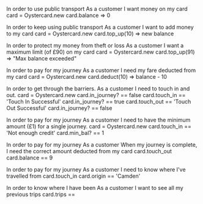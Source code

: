 
In order to use public transport
As a customer
I want money on my card
card = Oystercard.new
card.balance => 0

In order to keep using public transport
As a customer
I want to add money to my card
card = Oystercard.new
card.top_up(10) => new balance

In order to protect my money from theft or loss
As a customer
I want a maximum limit (of £90) on my card
card = Oystercard.new
card.top_up(91) => "Max balance exceeded"

In order to pay for my journey
As a customer
I need my fare deducted from my card
card = Oystercard.new
card.deduct(10) => balance - 10

In order to get through the barriers.
As a customer
I need to touch in and out.
card = Oystercard.new
card.in_journey? == false
card.touch_in == 'Touch In Successful'
card.in_journey? == true
card.touch_out == 'Touch Out Successful'
card.in_journey? == false

In order to pay for my journey
As a customer
I need to have the minimum amount (£1) for a single journey.
card = Oystercard.new
card.touch_in == 'Not enough credit'
card.min_bal? == 1

In order to pay for my journey
As a customer
When my journey is complete, I need the correct amount deducted from my card
card.touch_out
card.balance == 9

In order to pay for my journey
As a customer
I need to know where I've travelled from
card.touch_in
card.origin == 'Camden'

In order to know where I have been
As a customer
I want to see all my previous trips
card.trips == 


